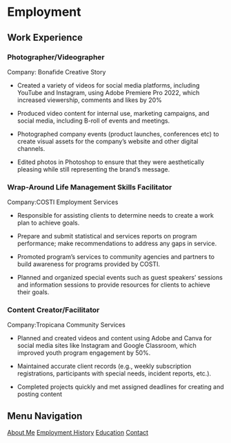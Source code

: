 # Employment 

## Work Experience

### Photographer/Videographer         
Company: Bonafide Creative Story

- Created a variety of videos for social media platforms, including YouTube and Instagram,
using Adobe Premiere Pro 2022, which increased viewership, comments and likes by 20%

- Produced video content for internal use, marketing campaigns, and social media, including
B-roll of events and meetings.

- Photographed company events (product launches, conferences etc) to create visual assets
for the company’s website and other digital channels.

- Edited photos in Photoshop to ensure that they were aesthetically pleasing while still
representing the brand’s message.

### Wrap-Around Life Management Skills Facilitator
Company:COSTI Employment Services

- Responsible for assisting clients to determine needs to create a work plan to achieve goals.
  
- Prepare and submit statistical and services reports on program performance; make
recommendations to address any gaps in service.

- Promoted program’s services to community agencies and partners to build awareness for
programs provided by COSTI.

- Planned and organized special events such as guest speakers’ sessions and information
sessions to provide resources for clients to achieve their goals.

### Content Creator/Facilitator
Company:Tropicana Community Services

- Planned and created videos and content using Adobe and Canva for social media sites like
Instagram and Google Classroom, which improved youth program engagement by 50%.

- Maintained accurate client records (e.g., weekly subscription registrations, participants with
special needs, incident reports, etc.).

- Completed projects quickly and met assigned deadlines for creating and posting content



## Menu Navigation

[About Me](index)
[Employment History](employment)
[Education](education)
[Contact](contact)
